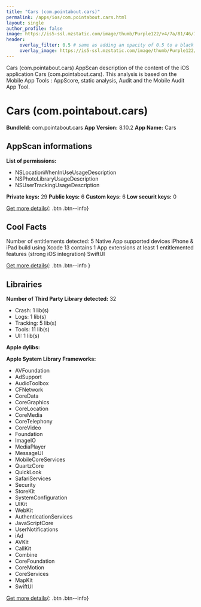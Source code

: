```yaml
---
title: "Cars (com.pointabout.cars)"
permalink: /apps/ios/com.pointabout.cars.html
layout: single
author_profile: false
image: https://is5-ssl.mzstatic.com/image/thumb/Purple122/v4/7a/81/46/7a8146f4-8c25-7bdc-9135-81221a58af78/AppIcon-0-1x_U007emarketing-0-0-0-7-0-0-85-220.png/512x512bb.jpg
header: 
     overlay_filter: 0.5 # same as adding an opacity of 0.5 to a black background
     overlay_image: https://is5-ssl.mzstatic.com/image/thumb/Purple122/v4/7a/81/46/7a8146f4-8c25-7bdc-9135-81221a58af78/AppIcon-0-1x_U007emarketing-0-0-0-7-0-0-85-220.png/512x512bb.jpg
---
```

Cars (com.pointabout.cars) AppScan description of the content of the iOS application Cars (com.pointabout.cars). This analysis is based on the Mobile App Tools : AppScore, static analysis, Audit and the Mobile Audit App Tool.

# Cars (com.pointabout.cars)

**BundleId:** com.pointabout.cars
**App Version:** 8.10.2
**App Name:** Cars


## AppScan informations 

**List of permissions:** 
- NSLocationWhenInUseUsageDescription
- NSPhotoLibraryUsageDescription
- NSUserTrackingUsageDescription
  
  
**Private keys:** 29
**Public keys:** 6
**Custom keys:** 6
**Low securit keys:** 0
  
[Get more details](/pricing.html){: .btn .btn--info}

## Cool Facts

Number of entitlements detected: 5
Native App
supported devices iPhone & iPad
build using Xcode 13
contains 1 App extensions
at least 1 entitlemented features (strong iOS integration)
SwiftUI
  
[Get more details](/pricing.html){: .btn .btn--info }

## Librairies 
**Number of Third Party Library detected:** 32
- Crash: 1 lib(s)
- Logs: 1 lib(s)
- Tracking: 5 lib(s)
- Tools: 11 lib(s)
- UI: 1 lib(s)


**Apple dylibs:**


**Apple System Library Frameworks:**
- AVFoundation
- AdSupport
- AudioToolbox
- CFNetwork
- CoreData
- CoreGraphics
- CoreLocation
- CoreMedia
- CoreTelephony
- CoreVideo
- Foundation
- ImageIO
- MediaPlayer
- MessageUI
- MobileCoreServices
- QuartzCore
- QuickLook
- SafariServices
- Security
- StoreKit
- SystemConfiguration
- UIKit
- WebKit
- AuthenticationServices
- JavaScriptCore
- UserNotifications
- iAd
- AVKit
- CallKit
- Combine
- CoreFoundation
- CoreMotion
- CoreServices
- MapKit
- SwiftUI


  
[Get more details](/pricing.html){: .btn .btn--info}

